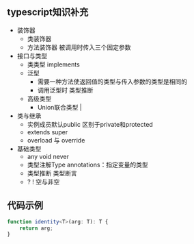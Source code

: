 ## typescript知识补充
+ 装饰器
	+ 类装饰器
	+ 方法装饰器 被调用时传入三个固定参数
+ 接口与类型
	+ 类类型 implements
	+ 泛型
		+ 需要一种方法使返回值的类型与传入参数的类型是相同的
		+ 调用泛型时  类型推断
	+ 高级类型
		+ Union联合类型 |
+ 类与继承
	+ 实例成员默认public 区别于private和protected
	+ extends super
	+ overload 与 override
+ 基础类型
	+ any void never
	+ 类型注解Type annotations：指定变量的类型 
	+ 类型推断 类型断言
	+ ? ! 空与非空

## 代码示例
```typescript
function identity<T>(arg: T): T {
    return arg;
}
```